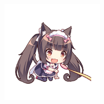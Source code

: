 <div align="center">
  <img src="https://raw.githubusercontent.com/Linlijian/WFA.OCR/master/WFA.PlugIn/Image/Resources/gif/neko2.gif" width="60%" height="60%"/>&nbsp;
</div>
